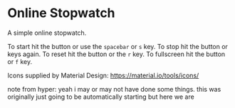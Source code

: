 # Online Stopwatch 

A simple online stopwatch.

To start hit the button or use the `spacebar` or `s` key. To stop hit the button or keys again. To reset hit the button or the `r` key. To fullscreen hit the button or `f` key.

Icons supplied by Material Design: https://material.io/tools/icons/

note from hyper: yeah i may or may not have done some things. this was originally just going to be automatically starting but here we are
